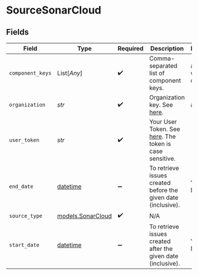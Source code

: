 # SourceSonarCloud


## Fields

| Field                                                                                                                              | Type                                                                                                                               | Required                                                                                                                           | Description                                                                                                                        | Example                                                                                                                            |
| ---------------------------------------------------------------------------------------------------------------------------------- | ---------------------------------------------------------------------------------------------------------------------------------- | ---------------------------------------------------------------------------------------------------------------------------------- | ---------------------------------------------------------------------------------------------------------------------------------- | ---------------------------------------------------------------------------------------------------------------------------------- |
| `component_keys`                                                                                                                   | List[*Any*]                                                                                                                        | :heavy_check_mark:                                                                                                                 | Comma-separated list of component keys.                                                                                            | airbyte-ws-order                                                                                                                   |
| `organization`                                                                                                                     | *str*                                                                                                                              | :heavy_check_mark:                                                                                                                 | Organization key. See <a href="https://docs.sonarcloud.io/appendices/project-information/#project-and-organization-keys">here</a>. | airbyte                                                                                                                            |
| `user_token`                                                                                                                       | *str*                                                                                                                              | :heavy_check_mark:                                                                                                                 | Your User Token. See <a href="https://docs.sonarcloud.io/advanced-setup/user-accounts/">here</a>. The token is case sensitive.     |                                                                                                                                    |
| `end_date`                                                                                                                         | [datetime](https://docs.python.org/3/library/datetime.html#datetime-objects)                                                       | :heavy_minus_sign:                                                                                                                 | To retrieve issues created before the given date (inclusive).                                                                      | YYYY-MM-DD                                                                                                                         |
| `source_type`                                                                                                                      | [models.SonarCloud](../models/sonarcloud.md)                                                                                       | :heavy_check_mark:                                                                                                                 | N/A                                                                                                                                |                                                                                                                                    |
| `start_date`                                                                                                                       | [datetime](https://docs.python.org/3/library/datetime.html#datetime-objects)                                                       | :heavy_minus_sign:                                                                                                                 | To retrieve issues created after the given date (inclusive).                                                                       | YYYY-MM-DD                                                                                                                         |